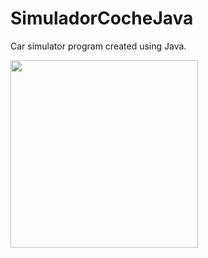 # SimuladorCocheJava


Car simulator program created using Java.



<img src="http://i1210.photobucket.com/albums/cc420/mj4ever001/SimuladorCoche.png" width="300" height="300">
